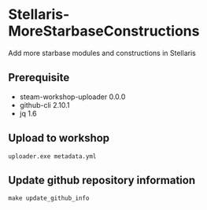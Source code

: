 # Stellaris-MoreStarbaseConstructions

Add more starbase modules and constructions in Stellaris

## Prerequisite

* steam-workshop-uploader 0.0.0
* github-cli 2.10.1
* jq 1.6

## Upload to workshop

```
uploader.exe metadata.yml
```

## Update github repository information

```
make update_github_info
```
